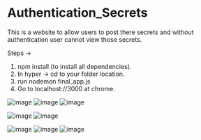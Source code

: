 # Authentication_Secrets
This is a website to allow users to post there secrets and without authentication user cannot view those secrets.


Steps ->
1) npm install (to install all dependencies).
2) In hyper -> cd to your folder location.
3) run nodemon final_app.js
4) Go to localhost://3000 at chrome.

![image](https://user-images.githubusercontent.com/81300534/209905074-972fd3cb-5bf3-4f70-a7b5-fa004ab87be3.png)
![image](https://user-images.githubusercontent.com/81300534/209905099-bcb04b52-e46d-4c37-96a2-999bc8b94e5e.png)
![image](https://user-images.githubusercontent.com/81300534/209905122-5ae1e682-095d-4414-a7cd-19756b2dc8b1.png)

![image](https://user-images.githubusercontent.com/81300534/209905145-a77b158a-0f2a-48c1-9d79-78febae49b7e.png)
![image](https://user-images.githubusercontent.com/81300534/209905181-2dddf850-9232-4075-96c4-201c6dc0a2ab.png)


![image](https://user-images.githubusercontent.com/81300534/209905048-9103de50-49e3-41a0-90dd-1aeefa550e34.png)
![image](https://user-images.githubusercontent.com/81300534/209904777-c246036f-e35a-44a6-9aca-58172f3d9cc2.png)
![image](https://user-images.githubusercontent.com/81300534/209904809-9034b71c-54a1-4939-8d65-865cc0cef93f.png)

